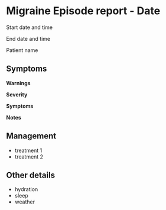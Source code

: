 # Migraine Episode report - Date

Start date and time

End date and time

Patient name

## Symptoms

**Warnings**

**Severity**

**Symptoms**

**Notes**

## Management

- treatment 1
- treatment 2

## Other details

- hydration
- sleep
- weather
